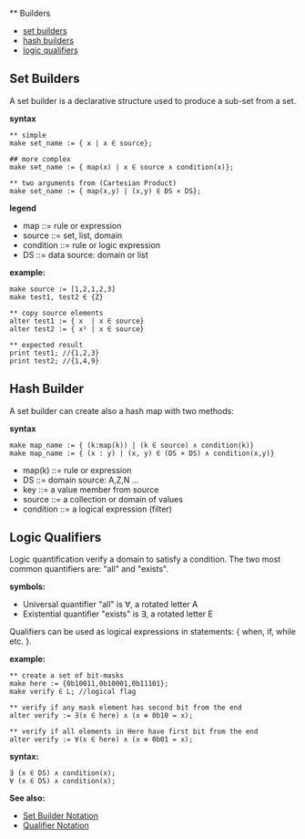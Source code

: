** Builders

* [set builders](#set-builders)
* [hash builders](#hash-builders)
* [logic qualifiers](#logic-qualifiers)

## Set Builders

A set builder is a declarative structure used to produce a sub-set from a set.

**syntax**
```** simple
make set_name := { x | x ∈ source};
## more complex
make set_name := { map(x) | x ∈ source ∧ condition(x)};
** two arguments from (Cartesian Product)
make set_name := { map(x,y) | (x,y) ∈ DS × DS};
```

**legend**

* map       ::= rule or expression
* source    ::= set, list, domain
* condition ::= rule or logic expression
* DS        ::= data source: domain or list

**example:**
```
make source := [1,2,1,2,3]
make test1, test2 ∈ {Z}
** copy source elements
alter test1 := { x  | x ∈ source}
alter test2 := { x² | x ∈ source}
** expected result
print test1; //{1,2,3}
print test2; //{1,4,9}
```

## Hash Builder

A set builder can create also a hash map with two methods:

**syntax**

```
make map_name := { (k:map(k)) | (k ∈ source) ∧ condition(k)}
make map_name := { (x : y) | (x, y) ∈ (DS × DS) ∧ condition(x,y)}
```

* map(k)    ::= rule or expression
* DS        ::= domain source: A,Z,N ...
* key       ::= a value member from source
* source    ::= a collection or domain of values
* condition ::= a logical expression (filter)

## Logic Qualifiers

Logic quantification verify a domain to satisfy a condition. The two most common quantifiers are: "all" and "exists". 

**symbols:**
* Universal quantifier "all" is ∀, a rotated letter A 
* Existential quantifier "exists" is ∃, a rotated letter E 

Qualifiers can be used as logical expressions in statements: { when, if, while etc. }.

**example:**
```
** create a set of bit-masks
make here := {0b10011,0b10001,0b11101};
make verify ∈ L; //logical flag

** verify if any mask element has second bit from the end
alter verify := ∃(x ∈ here) ∧ (x ⊕ 0b10 = x);

** verify if all elements in Here have first bit from the end
alter verify := ∀(x ∈ here) ∧ (x ⊕ 0b01 = x);
```

**syntax:**
```
∃ (x ∈ DS) ∧ condition(x);
∀ (x ∈ DS) ∧ condition(x);
```

**See also:** 

* [Set Builder Notation](https://en.wikipedia.org/wiki/Set-builder_notation)
* [Qualifier Notation](https://en.wikipedia.org/wiki/Quantifier_(logic))

